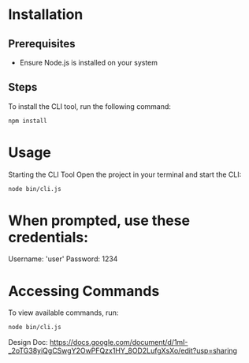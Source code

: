 # Installation

## Prerequisites
- Ensure Node.js is installed on your system

## Steps
To install the CLI tool, run the following command:

```bash
npm install
```

# Usage
Starting the CLI Tool
Open the project in your terminal and start the CLI:

```bash
node bin/cli.js
```
# When prompted, use these credentials:

Username: 'user'
Password: 1234

# Accessing Commands
To view available commands, run:

```bash
node bin/cli.js
```

Design Doc: https://docs.google.com/document/d/1mI-_2oTG38yiQgCSwgY2OwPFQzx1HY_8OD2LufgXsXo/edit?usp=sharing


